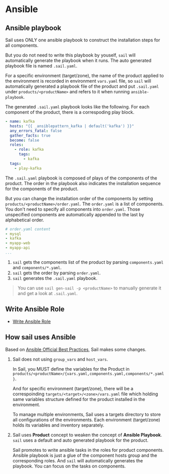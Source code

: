 # Ansible

## Ansible playbook

Sail uses ONLY one ansible playbook to construct the installation steps for all components.

But you do not need to write this playbook by youself, `sail` will automatically generate the playbook when it runs. The auto generated playbook file is named `.sail.yaml`.

For a specific environment (target/zone), the name of the product applied to the environment is recorded
in environment `vars.yaml` file, so `sail` will automatically generated a playbook file of the product and put `.sail.yaml` under `products/<productName>` and refers to it when running `ansible-playbook`.

The generated `.sail.yaml` playbook looks like the following. For each component of the product, there is a correspoding play block.


```yaml
- name: kafka
  hosts: "{{ _ansiblepattern_kafka | default('kafka') }}"
  any_errors_fatal: false
  gather_facts: true
  become: false
  roles:
    - role: kafka
      tags:
        - kafka
  tags:
    - play-kafka
```

The `.sail.yaml` playbook is composed of plays of the components of the product.
The order in the playbook also indicates the installation sequence for the components of the product.

But you can change the installation order of the components by setting `products/<productName>/order.yaml`.
The `order.yaml` is a list of components. You don't need to specify all components into `order.yaml`.
Those unspecified components are automatically appended to the last by alphabetical order.

```yaml
# order.yaml content
- mysql
- kafka
- myapp-web
- myapp-api
...
```

1. `sail` gets the components list of the product by parsing `components.yaml` and `components/*.yaml`.
2. `sail` gets the order by parsing `order.yaml`.
3. `sail` generates the `.sail.yaml` playbook.

> You can use `sail gen-sail -p <productName>` to manually generate it and get a look at `.sail.yaml`.

## Write Ansible Role

- [Write Ansible Role](ansible-roles.md)

## How sail uses Ansible

Based on [Ansible Official Best Practices](https://docs.ansible.com/ansible/latest/user_guide/playbooks_best_practices.html), Sail makes some changes.

1. Sail does not using `group_vars` and `host_vars`.

    In Sail, you MUST define the variables for the Product in `products/<productName>/{vars.yaml,components.yaml,components/*.yaml}`.

    And for specific environment (target/zone), there will be a correspoinding `targets/<target>/<zone>/vars.yaml` file which holding same variables structure defined for the product installed in the environment.

    To manage multiple environments, Sail uses a targets directory to store all configurations of the environments. Each environment (target/zone) holds its variables and inventory separately.

2. Sail uses **Product** concept to weaken the concept of **Ansible Playbook**. `sail` uses a default and auto generated playbook for the product.

    Sail promotes to write ansible tasks in the roles for product components. Ansible playbook is just a glue of the component hosts group and the corresponding roles. And `sail` will automatically generates the playbook. You can focus on the tasks on components.
